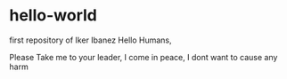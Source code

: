 # hello-world
first repository of Iker Ibanez
Hello Humans,

Please Take me to your leader, I come in peace, I dont want to cause any harm
